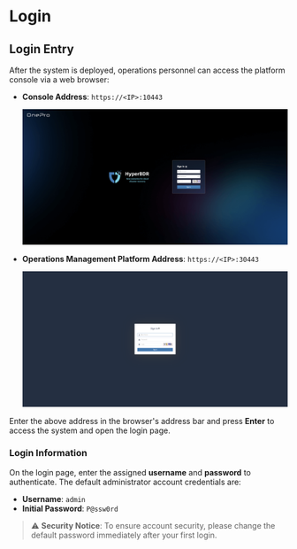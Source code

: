# **Login**

## **Login Entry**

After the system is deployed, operations personnel can access the platform console via a web browser:

* **Console Address**: `https://<IP>:10443`

  ![](./image/login-loginportal-1.png)

* **Operations Management Platform Address**: `https://<IP>:30443`

  ![](./image/login-loginportal-2.png)

Enter the above address in the browser's address bar and press **Enter** to access the system and open the login page.

### **Login Information**

On the login page, enter the assigned **username** and **password** to authenticate. The default administrator account credentials are:

* **Username**: `admin`
* **Initial Password**: `P@ssw0rd`

> ⚠️ **Security Notice**: To ensure account security, please change the default password immediately after your first login.
